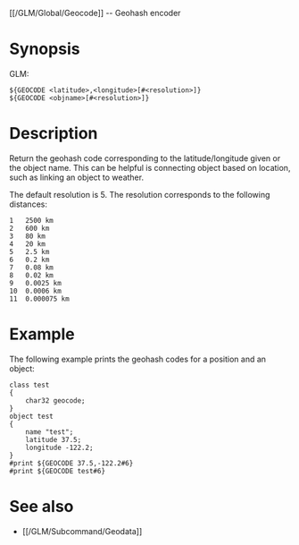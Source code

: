 [[/GLM/Global/Geocode]] -- Geohash encoder

# Synopsis

GLM:

~~~
${GEOCODE <latitude>,<longitude>[#<resolution>]}
${GEOCODE <objname>[#<resolution>]}
~~~

# Description

Return the geohash code corresponding to the latitude/longitude given or the object name. This can be helpful is connecting object based on location, such as linking an object to weather.

The default resolution is 5. The resolution corresponds to the following distances:

    1   2500 km
    2   600 km
    3   80 km
    4   20 km
    5   2.5 km
    6   0.2 km
    7   0.08 km
    8   0.02 km
    9   0.0025 km
    10  0.0006 km
    11  0.000075 km

# Example

The following example prints the geohash codes for a position and an object:

~~~
class test
{
    char32 geocode;
}
object test
{
    name "test";
    latitude 37.5;
    longitude -122.2;
}
#print ${GEOCODE 37.5,-122.2#6}
#print ${GEOCODE test#6}
~~~

# See also

* [[/GLM/Subcommand/Geodata]]
